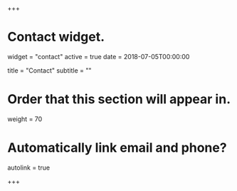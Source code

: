 +++
# Contact widget.
widget = "contact"
active = true
date = 2018-07-05T00:00:00

title = "Contact"
subtitle = ""

# Order that this section will appear in.
weight = 70

# Automatically link email and phone?
autolink = true

+++
